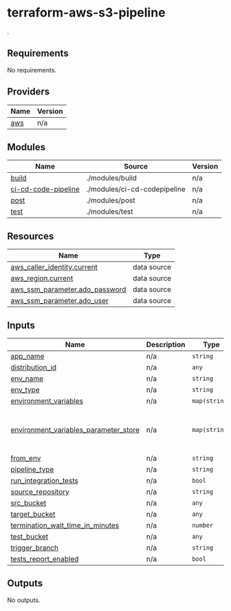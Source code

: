 # terraform-aws-s3-pipeline
.

<!-- BEGIN_TF_DOCS -->
## Requirements

No requirements.

## Providers

| Name | Version |
|------|---------|
| <a name="provider_aws"></a> [aws](#provider\_aws) | n/a |

## Modules

| Name | Source | Version |
|------|--------|---------|
| <a name="module_build"></a> [build](#module\_build) | ./modules/build | n/a |
| <a name="module_ci-cd-code-pipeline"></a> [ci-cd-code-pipeline](#module\_ci-cd-code-pipeline) | ./modules/ci-cd-codepipeline | n/a |
| <a name="module_post"></a> [post](#module\_post) | ./modules/post | n/a |
| <a name="module_test"></a> [test](#module\_test) | ./modules/test | n/a |

## Resources

| Name | Type |
|------|------|
| [aws_caller_identity.current](https://registry.terraform.io/providers/hashicorp/aws/latest/docs/data-sources/caller_identity) | data source |
| [aws_region.current](https://registry.terraform.io/providers/hashicorp/aws/latest/docs/data-sources/region) | data source |
| [aws_ssm_parameter.ado_password](https://registry.terraform.io/providers/hashicorp/aws/latest/docs/data-sources/ssm_parameter) | data source |
| [aws_ssm_parameter.ado_user](https://registry.terraform.io/providers/hashicorp/aws/latest/docs/data-sources/ssm_parameter) | data source |

## Inputs

| Name                                                                                                                                                    | Description | Type          | Default                                                                                      | Required |
|---------------------------------------------------------------------------------------------------------------------------------------------------------|-------------|------|---------|:--------:|
| <a name="input_app_name"></a> [app\_name](#input\_app\_name)                                                                                            | n/a | `string`      | n/a                                                                                          |   yes    |
| <a name="input_distribution_id"></a> [distribution\_id](#input\_distribution\_id)                                                                       | n/a | `any`         | n/a                                                                                          |   yes    |
| <a name="input_env_name"></a> [env\_name](#input\_env\_name)                                                                                            | n/a | `string`      | n/a                                                                                          |   yes    |
| <a name="input_env_type"></a> [env\_type](#input\_env\_type)                                                                                            | n/a | `string`      | n/a                                                                                          |   yes    |
| <a name="input_environment_variables"></a> [environment\_variables](#input\_environment\_variables)                                                     | n/a | `map(string)` | `{}`                                                                                         |    no    |
| <a name="input_environment_variables_parameter_store"></a> [environment\_variables\_parameter\_store](#input\_environment\_variables\_parameter\_store) | n/a | `map(string)` | <pre>{<br>  "ADO_PASSWORD": "/app/ado_password",<br>  "ADO_USER": "/app/ado_user"<br>}</pre> |    no    |
| <a name="input_from_env"></a> [from\_env](#input\_from\_env)                                                                                            | n/a | `string`      | n/a                                                                                          |   yes    |
| <a name="input_pipeline_type"></a> [pipeline\_type](#input\_pipeline\_type)                                                                             | n/a | `string`      | n/a                                                                                          |   yes    |
| <a name="input_run_integration_tests"></a> [run\_integration\_tests](#input\_run\_integration\_tests)                                                   | n/a | `bool`        | `false`                                                                                      |    no    |
| <a name="input_source_repository"></a> [source\_repository](#input\_source\_repository)                                                                 | n/a | `string`      | n/a                                                                                          |   yes    |
| <a name="input_src_bucket"></a> [src\_bucket](#input\_src\_bucket)                                                                                      | n/a | `any`         | n/a                                                                                          |   yes    |
| <a name="input_target_bucket"></a> [target\_bucket](#input\_target\_bucket)                                                                             | n/a | `any`         | n/a                                                                                          |   yes    |
| <a name="input_termination_wait_time_in_minutes"></a> [termination\_wait\_time\_in\_minutes](#input\_termination\_wait\_time\_in\_minutes)              | n/a | `number`      | `120`                                                                                        |    no    |
| <a name="input_test_bucket"></a> [test\_bucket](#input\_test\_bucket)                                                                                   | n/a | `any`         | n/a                                                                                          |   yes    |
| <a name="input_trigger_branch"></a> [trigger\_branch](#input\_trigger\_branch)                                                                          | n/a | `string`      | n/a                                                                                          |   yes    |
| <a name="input_tests_report_enabled"></a> [tests_report_enabled](#tests_report_enabled)                                                               | n/a | `bool`        | `false`                                                                                       |    no    |

## Outputs

No outputs.
<!-- END_TF_DOCS -->

